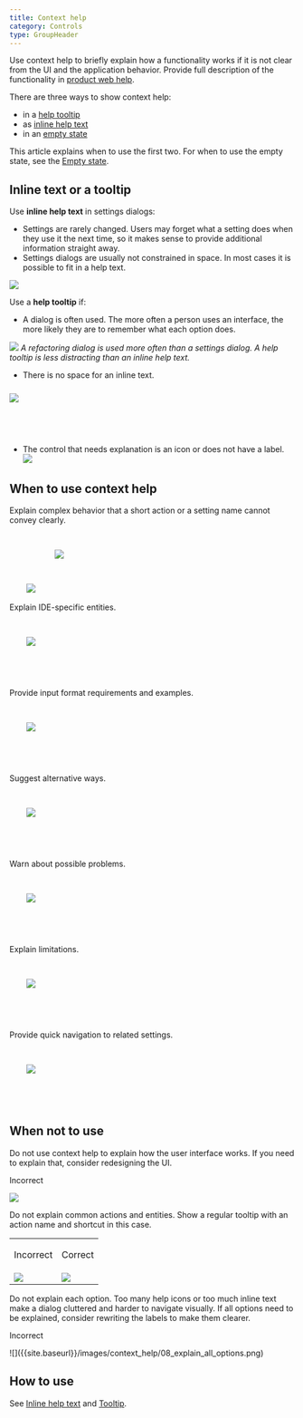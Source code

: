 ```yaml
---
title: Context help
category: Controls
type: GroupHeader
---
```


Use context help to briefly explain how a functionality works if it is not clear from the UI and the application behavior. Provide full description of the functionality in [product web help](https://www.jetbrains.com/help/idea/).

There are three ways to show context help:
* in a [help tooltip]({{site.baseurl}}/controls/tooltip)
* as [inline help text]({{site.baseurl}}/controls/inline_help_text)
* in an [empty state]({{site.baseurl}}/principles/empty_state)

<p class="noanchor">This article explains when to use the first two. For when to use the empty state, see the <a href="{{site.baseurl}}/principles/empty_state">Empty state</a>.</p> 


## Inline text or a tooltip

Use **inline help text** in settings dialogs:
* Settings are rarely changed. Users may forget what a setting does when they use it the next time, so it makes sense to provide additional information straight away.
* Settings dialogs are usually not constrained in space. In most cases it is possible to fit in a help text.

![]({{site.baseurl}}/images/context_help/09_use_inline_help_text.png)

Use a **help tooltip** if:
* A dialog is often used. The more often a person uses an interface, the more likely they are to remember what each option does. 

![]({{site.baseurl}}/images/context_help/10_use_help_tooltip.png)
*A refactoring dialog is used more often than a settings dialog. A help tooltip is less distracting than an inline help text.*

* There is no space for an inline text.
<img src="{{site.baseurl}}/images/context_help/11_no_space_in_settings.png" style="margin-top: 10px; margin-bottom: 60px">

* The control that needs explanation is an icon or does not have a label.
![]({{site.baseurl}}/images/tooltip/03_action_help_tooltip.png)


## When to use context help

Explain complex behavior that a short action or a setting name cannot convey clearly.

<img src="{{site.baseurl}}/images/tooltip/04_question_icon_tooltip.png" style="margin-top: 30px; margin-left: 30px">

<img src="{{site.baseurl}}/images/inline_help_text/02_text_size.png" style="margin-top: 30px; margin-bottom: 60px; margin-left: 30px">

Explain IDE-specific entities.

<img src="{{site.baseurl}}/images/context_help/01_IDE_specific.png" style="margin-top: 30px; margin-bottom: 60px; margin-left: 30px">

Provide input format requirements and examples.

<img src="{{site.baseurl}}/images/context_help/02_formatting_example.png" style="margin-top: 30px; margin-bottom: 60px; margin-left: 30px">

Suggest alternative ways.

<img src="{{site.baseurl}}/images/context_help/03_alternative_ways.png" style="margin-top: 30px; margin-bottom: 60px; margin-left: 30px">

Warn about possible problems.

<img src="{{site.baseurl}}/images/context_help/04_possible_problems.png" style="margin-top: 30px; margin-bottom: 60px; margin-left: 30px">

Explain limitations.

<img src="{{site.baseurl}}/images/context_help/05_limitations.png" style="margin-top: 30px; margin-bottom: 60px; margin-left: 30px">

Provide quick navigation to related settings.

<img src="{{site.baseurl}}/images/inline_help_text/04_link_internal.png" style="margin-top: 30px; margin-bottom: 60px; margin-left: 30px">


## When not to use

Do not use context help to explain how the user interface works. If you need to explain that, consider redesigning the UI.

<p class="label incorrect">Incorrect</p>

![]({{site.baseurl}}/images/context_help/06_explain_how_ui_works.png)

Do not explain common actions and entities. Show a regular tooltip with an action name and shortcut in this case.

<table>

  <tr>
    <td>
        <p class="label incorrect">Incorrect</p>
    </td>
    <td>
        <p class="label correct">Correct</p>
    </td>
  </tr>
  <tr>
    <td>
          <img src="{{site.baseurl}}/images/context_help/07_explain_obvious_incorrect.png" />
    </td>
    <td>
        <img src="{{site.baseurl}}/images/context_help/07_explain_obvious_correct.png" />
    </td>
  </tr>
</table>


Do not explain each option. Too many help icons or too much inline text make a dialog cluttered and harder to navigate visually. If all options need to be explained, consider rewriting the labels to make them clearer. 

<p class="label incorrect">Incorrect</p>
![]({{site.baseurl}}/images/context_help/08_explain_all_options.png)

## How to use

See [Inline help text]({{site.baseurl}}/controls/inline_help_text) and [Tooltip]({{site.baseurl}}/controls/tooltip).

